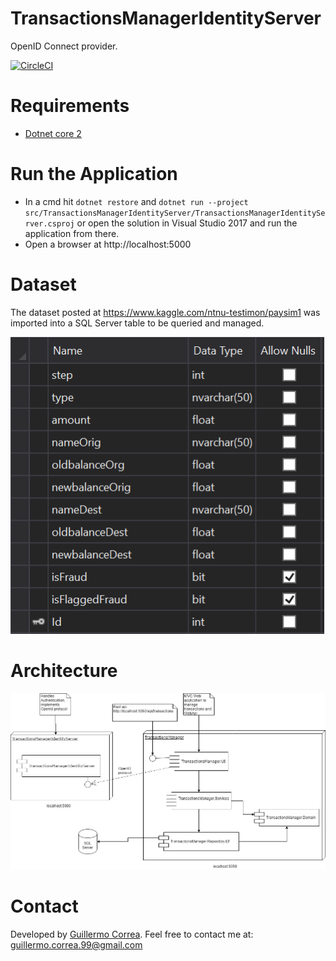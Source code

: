 # TransactionsManagerIdentityServer
OpenID Connect provider.

[![CircleCI](https://circleci.com/gh/guillermocorrea/TransactionsManagerIdentityServer.svg?style=svg)](https://circleci.com/gh/guillermocorrea/TransactionsManagerIdentityServer)

Requirements
============
* [Dotnet core 2](https://www.microsoft.com/net/download/windows)

Run the Application
===================
* In a cmd hit `dotnet restore` and `dotnet run --project src/TransactionsManagerIdentityServer/TransactionsManagerIdentityServer.csproj` or open the solution in Visual Studio 2017 and run the application from there.
* Open a browser at http://localhost:5000

Dataset
=======
The dataset posted at https://www.kaggle.com/ntnu-testimon/paysim1 was imported into a SQL Server table to be queried and managed.

![Transactions Table](https://raw.githubusercontent.com/guillermocorrea/TransactionsManager/master/Transactions%20Table.png)

Architecture
============
![Architecture](https://raw.githubusercontent.com/guillermocorrea/TransactionsManager/master/components-diagram.jpg)

Contact
=======
Developed by [Guillermo Correa](https://www.linkedin.com/in/luis-guillermo-correa-guti%C3%A9rrez-01620a94/). Feel free to contact me at: guillermo.correa.99@gmail.com
